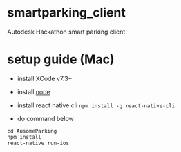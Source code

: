 # smartparking_client
Autodesk Hackathon smart parking client

# setup guide (Mac)

- install XCode v7.3+

- install [node](https://nodejs.org/en/)
- install react native cli 
`npm install -g react-native-cli`

- do command below
```
cd AusomeParking
npm install
react-native run-ios
```
